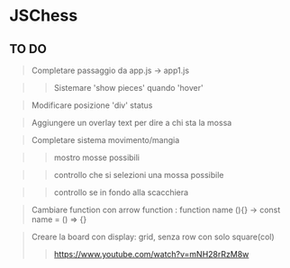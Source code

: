 # JSChess
## TO DO

> Completare passaggio da app.js -> app1.js

  >> Sistemare 'show pieces' quando 'hover'

> Modificare posizione 'div' status

> Aggiungere un overlay text per dire a chi sta la mossa

> Completare sistema movimento/mangia

  >> 

  >> mostro mosse possibili

  >> controllo che si selezioni una mossa possibile

  >> controllo se in fondo alla scacchiera

  > Cambiare function con arrow function
   : function name (){} -> const name = () => {}

> Creare la board con display: grid, senza row con solo square(col)
  >> https://www.youtube.com/watch?v=mNH28rRzM8w